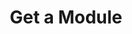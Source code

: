 ---
title: Get a Module
excerpt: Retrieve a Module
api:
  file: jacobswagger.json
  operationId: get_api-v2-modules-moduleid
hidden: false
---